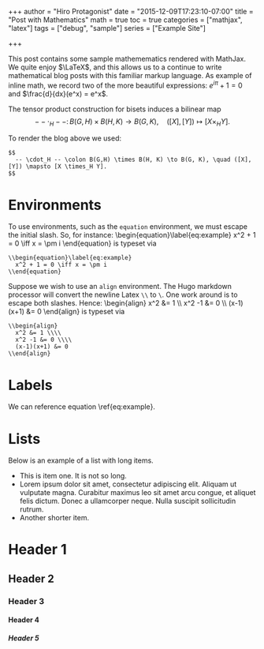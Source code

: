 +++
author = "Hiro Protagonist"
date = "2015-12-09T17:23:10-07:00"
title = "Post with Mathematics"
math = true
toc = true
categories = ["mathjax", "latex"]
tags = ["debug", "sample"]
series = ["Example Site"]

+++

This post contains some sample mathemematics rendered with MathJax.
We quite enjoy $\LaTeX$, and this allows us to a continue to write
mathematical blog posts with this familiar markup language.  As
example of inline math, we record two of the more beautiful expressions:
$e^{i \pi} + 1 = 0$ and $\frac{d}{dx}(e^x) = e^x$.

The tensor product construction for bisets induces a bilinear map 
$$
  -- \cdot_H -- \colon B(G,H) \times B(H, K) \to B(G, K), \quad ([X], [Y]) \mapsto [X \times_H Y].
$$

<!--more-->

To render the blog above we used:
```
$$
  -- \cdot_H -- \colon B(G,H) \times B(H, K) \to B(G, K), \quad ([X], [Y]) \mapsto [X \times_H Y].
$$
```

# Environments 

To use environments, such as the `equation` environment, we must escape the
initial slash.  So, for instance:
\\begin{equation}\label{eq:example}
  x^2 + 1 = 0 \iff x = \pm i
\\end{equation}
is typeset via
```
\\begin{equation}\label{eq:example}
  x^2 + 1 = 0 \iff x = \pm i
\\end{equation}
```

Suppose we wish to use an `align` environment.  The Hugo markdown processor
will convert the newline Latex `\\` to `\`.  One work around is to escape
both slashes.  Hence:
\\begin{align}
  x^2 &= 1 \\\\
  x^2 -1 &= 0 \\\\
  (x-1)(x+1) &= 0
\\end{align}
is typeset via
```
\\begin{align}
  x^2 &= 1 \\\\
  x^2 -1 &= 0 \\\\
  (x-1)(x+1) &= 0
\\end{align}
```

# Labels

We can reference  equation \\ref{eq:example}.

# Lists

Below is an example of a list with long items.

- This is item one.  It is not so long.
- Lorem ipsum dolor sit amet, consectetur adipiscing elit. Aliquam ut vulputate magna. Curabitur maximus leo sit amet arcu congue, et aliquet felis dictum. Donec a ullamcorper neque. Nulla suscipit sollicitudin rutrum.
- Another shorter item.

# Header 1
## Header 2
### Header 3
#### Header 4
##### Header 5
